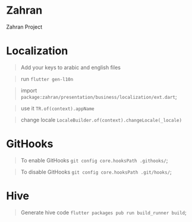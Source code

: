 # Zahran
Zahran Project

# Localization
> Add your keys to arabic and english files

> run `flutter gen-l10n`

> import `package:zahran/presentation/business/localization/ext.dart`;

> use it `TR.of(context).appName`

> change locale `LocaleBuilder.of(context).changeLocale(_locale)`


# GitHooks
> To enable GitHooks `git config core.hooksPath .githooks/`;

> To disable GitHooks `git config core.hooksPath .git/hooks/`;


# Hive
> Generate hive code `flutter packages pub run build_runner build`;